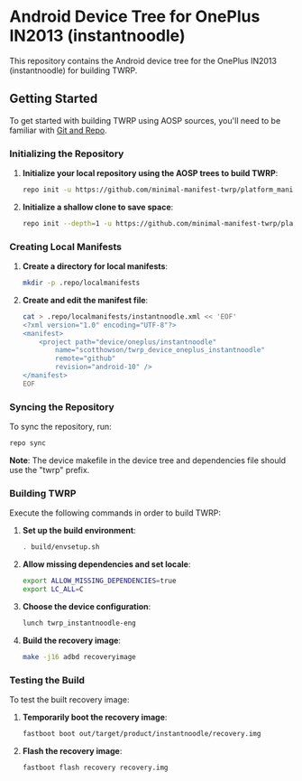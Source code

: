 
# Android Device Tree for OnePlus IN2013 (instantnoodle)

This repository contains the Android device tree for the OnePlus IN2013 (instantnoodle) for building TWRP.

## Getting Started

To get started with building TWRP using AOSP sources, you'll need to be familiar with [Git and Repo](https://source.android.com/source/using-repo.html).

### Initializing the Repository

1. **Initialize your local repository using the AOSP trees to build TWRP**:

    ```sh
    repo init -u https://github.com/minimal-manifest-twrp/platform_manifest_twrp_aosp.git -b twrp-11
    ```

2. **Initialize a shallow clone to save space**:

    ```sh
    repo init --depth=1 -u https://github.com/minimal-manifest-twrp/platform_manifest_twrp_aosp.git -b twrp-11
    ```

### Creating Local Manifests

1. **Create a directory for local manifests**:

    ```sh
    mkdir -p .repo/localmanifests
    ```

2. **Create and edit the manifest file**:

    ```sh
    cat > .repo/localmanifests/instantnoodle.xml << 'EOF'
    <?xml version="1.0" encoding="UTF-8"?>
    <manifest>
        <project path="device/oneplus/instantnoodle"
            name="scotthowson/twrp_device_oneplus_instantnoodle"
            remote="github"
            revision="android-10" />
    </manifest>
    EOF
    ```

### Syncing the Repository

To sync the repository, run:

```sh
repo sync
```

**Note**: The device makefile in the device tree and dependencies file should use the "twrp" prefix.

### Building TWRP

Execute the following commands in order to build TWRP:

1. **Set up the build environment**:

    ```sh
    . build/envsetup.sh
    ```

2. **Allow missing dependencies and set locale**:

    ```sh
    export ALLOW_MISSING_DEPENDENCIES=true
    export LC_ALL=C
    ```

3. **Choose the device configuration**:

    ```sh
    lunch twrp_instantnoodle-eng
    ```

4. **Build the recovery image**:

    ```sh
    make -j16 adbd recoveryimage
    ```

### Testing the Build

To test the built recovery image:

1. **Temporarily boot the recovery image**:

    ```sh
    fastboot boot out/target/product/instantnoodle/recovery.img
    ```

2. **Flash the recovery image**:

    ```sh
    fastboot flash recovery recovery.img
    ```
